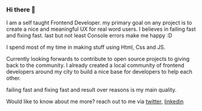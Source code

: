 ### Hi there 👋

I am a self taught Frontend Developer. my primary goal on any project is to create a nice and meaningful UX for real word users. I believes in failing fast and fixing fast. last but not least Console errors make me happy :D

I spend most of my time in making stuff using Html, Css and JS.

Currently looking forwards to contribute to open source projects to giving back to the community. I already created a local community of frontend developers around my city to build a nice base for developers to help each other.

failing fast and fixing fast and result over reasons is my main quality.

Would like to know about me more? reach out to me via [twitter](https://twitter.com/jaydipjsuvagiya), [linkedin](https://www.linkedin.com/in/jaydipjsuvagiya/)

<!--
**jaydipjsuvagiya/jaydipjsuvagiya** is a ✨ _special_ ✨ repository because its `README.md` (this file) appears on your GitHub profile.

Here are some ideas to get you started:

- 🔭 I’m currently working on ...
- 🌱 I’m currently learning ...
- 👯 I’m looking to collaborate on ...
- 🤔 I’m looking for help with ...
- 💬 Ask me about ...
- 📫 How to reach me: ...
- 😄 Pronouns: ...
- ⚡ Fun fact: ...
-->
